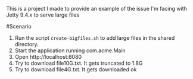This is a project I made to provide an example of the issue I'm facing with Jetty 9.4.x to serve large files

#Scenario 

1. Run the script `create-bigfiles.sh` to add large files in the shared directory.
2. Start the application running com.acme.Main
3. Open http://localhost:8080
4. Try to download file10G.txt. It gets truncated to 1.8G
4. Try to download file4G.txt. It gets downloaded ok
